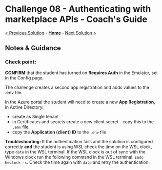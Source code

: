 # Challenge 08 - Authenticating with marketplace APIs - Coach's Guide 

[< Previous Solution](./Solution-08.md) - **[Home](./README.md)** - [Next Solution >](./Solution-10.md)

## Notes & Guidance

### Check point: 
**CONFIRM** that the student has turned on **Requires Auth** in the Emulator, set in the Config page.

The challenge creates a second app registration and adds values to the .env file.

In the Azure portal the student will need to create a new **App Registration**, in Active Directory:
- create as Single tenant
- in Certificates and secrets create a new client secret - copy this to the `.env` file
- copy the **Application (client) ID** to the `.env` file


**Troubleshooting:**
If the authentication fails and the solution is configured correctly **and** the student is using WSL check the time on the WSL clock, type `date` in the WSL terminal.
If the WSL clock is out of sync with the Windows clock run the following command in the WSL terminal:
`sudo hwclock -s`. Check the time again with `date` and retry the authentication.